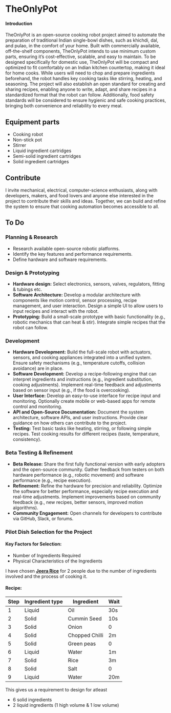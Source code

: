# TheOnlyPot

#### Introduction
TheOnlyPot is an open-source cooking robot project aimed to automate the preparation of traditional Indian single-bowl dishes, such as khichdi, dal, and pulao, in the comfort of your home. Built with commercially available, off-the-shelf components, TheOnlyPot intends to use minimum custom parts, ensuring it’s cost-effective, scalable, and easy to maintain. To be designed specifically for domestic use, TheOnlyPot will be compact and optimized to fit comfortably on an Indian kitchen countertop, making it ideal for home cooks. While users will need to chop and prepare ingredients beforehand, the robot handles key cooking tasks like stirring, heating, and seasoning. The project will also establish an open standard for creating and sharing recipes, enabling anyone to write, adapt, and share recipes in a standardized format that the robot can follow. Additionally, food safety standards will be considered to ensure hygienic and safe cooking practices, bringing both convenience and reliability to every meal.

## Equipment parts
- Cooking robot
- Non-stick pot
- Stirrer
- Liquid ingredient cartridges
- Semi-solid ingredient cartridges 
- Solid ingredient cartridges

## Contribute
I invite mechanical, electrical, computer-science enthusiasts, along with developers, makers, and food lovers and anyone else interested in the project to contribute their skills and ideas. Together, we can build and refine the system to ensure that cooking automation becomes accessible to all.

## To Do
### Planning & Research
- Research available open-source robotic platforms.
- Identify the key features and performance requirements.
- Define hardware and software requirements.
### Design & Prototyping
- **Hardware design:** Select electronics, sensors, valves, regulators, fitting & tubings etc.
- **Software Architecture:** Develop a modular architecture with components like motion control, sensor processing, recipe management, and user interaction. Design a simple UI to allow users to input recipes and interact with the robot.
- **Prototyping:** Build a small-scale prototype with basic functionality (e.g., robotic mechanics that can heat & stir). Integrate simple recipes that the robot can follow.
### Development
 - **Hardware Development:** Build the full-scale robot with actuators, sensors, and cooking appliances integrated into a unified system. Ensure safety mechanisms (e.g., temperature cutoffs, collision avoidance) are in place.
 - **Software Development:** Develop a recipe-following engine that can interpret ingredients and instructions (e.g., ingredient substitution, cooking adjustments). Implement real-time feedback and adjustments based on sensor input (e.g., if the food is overcooking).
 - **User Interface:** Develop an easy-to-use interface for recipe input and monitoring.
Optionally create mobile or web-based apps for remote control and monitoring.
 - **API and Open-Source Documentation:** Document the system architecture, software APIs, and user instructions. Provide clear guidance on how others can contribute to the project.
 - **Testing:** Test basic tasks like heating, stirring, or following simple recipes.
Test cooking results for different recipes (taste, temperature, consistency).

### Beta Testing & Refinement
 - **Beta Release:** Share the first fully functional version with early adopters and the open-source community. Gather feedback from testers on both hardware performance (e.g., robotic movement) and software performance (e.g., recipe execution).
 - **Refinement:** Refine the hardware for precision and reliability. Optimize the software for better performance, especially recipe execution and real-time adjustments. Implement improvements based on community feedback (e.g., new recipes, better sensors, improved motion algorithms).
 - **Community Engagement:** Open channels for developers to contribute via GitHub, Slack, or forums.

### Pilot Dish Selection for the Project

#### Key Factors for Selection:
- Number of Ingredients Required
- Physical Characteristics of the Ingredients

I have chosen [**Jeera Rice**](https://en.wikipedia.org/wiki/Jeera_bhaat) for 2 people due to the number of ingredients involved and the process of cooking it.

#### Recipe:
|Step|Ingredient type|Ingredient    |Wait|
|----|---------------|--------------|----|
|1   |Liquid         |Oil           |30s |
|2   |Solid          |Cummin Seed   |10s |
|3   |Solid          |Onion         |0   |
|4   |Solid          |Chopped Chilli|2m  |
|5   |Solid          |Green peas    |0  |
|6   |Liquid         |Water         |1m  |
|7   |Solid          |Rice          |3m  |
|8   |Solid          |Salt          |0   |
|9   |Liquid         |Water         |20m |

This gives us a requirement to design for atleast 
- 6 solid ingredients
- 2 liquid ingredients (1 high volume & 1 low volume)

